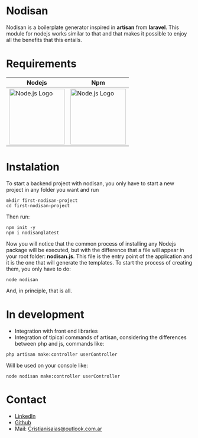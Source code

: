 # Nodisan

Nodisan is a boilerplate generator inspired in **artisan** from **laravel**. This module for nodejs works similar to that and that makes it possible to enjoy all the benefits that this entails.

# Requirements

| Nodejs  | Npm |
|--|--|
| <img src="https://www.svgrepo.com/show/376337/node-js.svg" alt="Node.js Logo" width="150" height="150" /> |<img src="https://cdn.iconscout.com/icon/free/png-256/free-npm-3-1175132.png" alt="Node.js Logo" width="150" height="150" />  |

# Instalation

To start a backend project with nodisan, you only have to start a new project in any folder you want and run

```linux
mkdir first-nodisan-project
cd first-nodisan-project
```

Then run:

```linux
npm init -y
npm i nodisan@latest
```

Now you will notice that the common process of installing any Nodejs package will be executed, but with the difference that a file will appear in your root folder: **nodisan.js**.
This file is the entry point of the application and it is the one that will generate the templates.
To start the process of creating them, you only have to do:

```linux
node nodisan
```

And, in principle, that is all.

# In development

- Integration with front end libraries
- Integration of tipical commands of artisan, considering the differences between php and js, commands like:

```
php artisan make:controller userController
```

Will be used on your console like:

```
node nodisan make:controller userController
```

# Contact

- [LinkedIn](https://www.linkedin.com/feed/)
- [Github](https://github.com/Greglib23)
- Mail: <Cristianisaias@outlook.com.ar>
